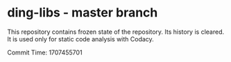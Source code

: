 # ding-libs - master branch

This repository contains frozen state of the repository.
Its history is cleared. It is used only for static code
analysis with Codacy.

Commit Time: 1707455701